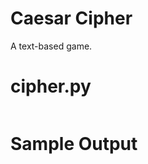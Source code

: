 Caesar Cipher
========================================================
A text-based game.

cipher.py
========================================================
```Python3
```

Sample Output
========================================================

